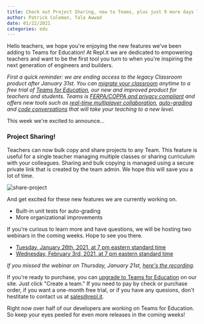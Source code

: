 ```yaml
---
title: Check out Project Sharing, new to Teams, plus just 9 more days left in Classroom
author: Patrick Coleman, Tala Awwad
date: 01/22/2021
categories: edu
---
```

Hello teachers, we hope you're enjoying the new features we've been adding  to Teams for Education! At Repl.it we are dedicated to empowering teachers and want to be the first tool you turn to when you're inspiring the next generation of engineers and builders.

*First a quick reminder: we are ending access to the legacy Classroom product after January 31st. You can [migrate your classroom](https://repl.it/classroom-migration) anytime to a free trial of [Teams for Education](https://repl.it/teams), our new and improved product for teachers and students. Teams is [FERPA/COPPA and privacy compliant](https://docs.repl.it/Teams/privacyFAQs) and offers new tools such as [real-time multiplayer collaboration](https://repl.it/site/multiplayer), [auto-grading](https://docs.repl.it/Teams/InputOutput) and [code conversations](https://docs.repl.it/Teams/Annotations) that will take your teaching to a new level.*

This week we're excited to announce...

### Project Sharing!

Teachers can now bulk copy and share projects to any Team. This feature is useful for a single teacher managing multiple classes or sharing curriculum with your colleagues. Sharing and bulk copying is managed using a secure private link that is created by the team admin. We hope this will save you a lot of time.

![share-project](https://blog.repl.it/images/teams_edu/share-project.gif)

And get excited for these new features we are currently working on. 
- Built-in unit tests for auto-grading
- More organizational improvements

If you're curious to learn more and have questions, we will be hosting two webinars in the coming weeks. Hope to see you there.
- [Tuesday, January 26th, 2021, at 7 pm eastern standard time](https://meet.google.com/ufs-yqce-grp)
- [Wednesday, February 3rd, 2021, at 7 pm eastern standard time](https://meet.google.com/amy-ohzu-qjj)

*If you missed the webinar on Thursday, January 21st, [here's the recording](https://youtu.be/r2RSLM1HugU).*

If you're ready to purchase, you can [upgrade to Teams for Education](https://repl.it/teams) on our site. Just click "Create a team." If you need to pay by check or purchase order, if you want a one-month free trial, or if you have any quesions, don't hestitate to contact us at [sales@repl.it](mailto:sales@repl.it).

Right now over half of our developers are working on Teams for Education.
So keep your eyes peeled for even more releases in the coming weeks!